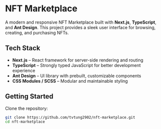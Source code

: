 # NFT Marketplace

A modern and responsive NFT Marketplace built with **Next.js**, **TypeScript**, and **Ant Design**. This project provides a sleek user interface for browsing, creating, and purchasing NFTs.

## Tech Stack

- **Next.js** – React framework for server-side rendering and routing  
- **TypeScript** – Strongly typed JavaScript for better development experience  
- **Ant Design** – UI library with prebuilt, customizable components  
- **CSS Modules / SCSS** – Modular and maintainable styling  

## Getting Started

Clone the repository:

```bash
git clone https://github.com/tvtung2902/nft-marketplace.git
cd nft-marketplace
